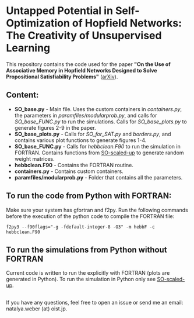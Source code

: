# Untapped Potential in Self-Optimization of Hopfield Networks: The Creativity of Unsupervised Learning
This repository contains the code used for the paper <b>"On the Use of Associative Memory in Hopfield Networks Designed to Solve Propositional Satisfiability Problems"</b> ([arXiv](https://arxiv.org/)). 

## Content:

* **SO_base.py** - Main file. Uses the custom containers in *containers.py*, the parameters in *paramfiles/modularprob.py*, and calls for *SO_base_FUNC.py* to run the simulations. Calls for *SO_base_plots.py* to generate figures 2-9 in the paper. 
* **SO_base_plots.py** - Calls for *SO_for_SAT.py* and *borders.py*, and contains various plot functions to generate figures 1-4.
* **SO_base_FUNC.py** - Calls for *hebbclean.F90* to run the simulation in FORTRAN. Contains functions from [SO-scaled-up](https://github.com/nata-web/SO-scaled-up/tree/main) to generate random weight matrices.
* **hebbclean.F90** - Contains the FORTRAN routine.
* **containers.py** - Contains custom containers.
* **paramfiles/modularprob.py**  - Folder that contains all the parameters.

## To run the code from Python with FORTRAN:
Make sure your system has gfortran and f2py. Run the following commands before the execution of the python code to compile the FORTRAN file:

`f2py3 --f90flags="-g -fdefault-integer-8 -O3" -m hebbF -c hebbclean.F90`

## To run the simulations from Python without FORTRAN
Current code is written to run the explicitly with FORTRAN (plots are generated in Python). To run the simulation in Python only see [SO-scaled-up](https://github.com/nata-web/SO-scaled-up/tree/main).

## 

If you have any questions, feel free to open an issue or send me an email: natalya.weber (at) oist.jp.
